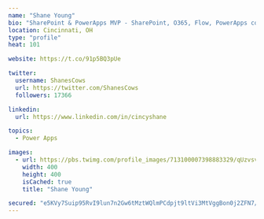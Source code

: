 ```yaml
---
name: "Shane Young"
bio: "SharePoint & PowerApps MVP - SharePoint, O365, Flow, PowerApps consulting? @PowerApps911 | Pure Snark? You found it."
location: Cincinnati, OH
type: "profile"
heat: 101

website: https://t.co/91p5BQ3pUe

twitter:
  username: ShanesCows
  url: https://twitter.com/ShanesCows
  followers: 17366

linkedin:
  url: https://www.linkedin.com/in/cincyshane

topics:
  - Power Apps

images:
  - url: https://pbs.twimg.com/profile_images/713100007398883329/qUzvsvQ3_400x400.jpg
    width: 400
    height: 400
    isCached: true
    title: "Shane Young"

secured: "e5KVy7Suip95RvI9lun7n2Gw6tMztWQlmPCdpjt9ltVi3MtVggBon0j2ZFN7/YB3rwutCr4zYYNROfslPj5eI/LS8b51JuJXPEQ+66AaW2P2QDV8/ceSrEIs+zxvMcM3zHZ/98g0mT7PO2Ev3m3h9zg5PzBr4YXkYk+DeL9gkd8jKaS69uVsCI885WWI/GqQOWTmj1YQ6tFV5dtQagsQBxGsNmGU0NAzGkg30N2lbWsyLY7Tb9Qpzgwy38Dehzs8ZY3Ut3UYGK80m/tbMAPOPHAXEcleoQ3BHzLOwjCkPkfFMbXCxdtxfNLKLIS7SWKTtniVNd/CuI7Dj+R+7CmRhdjt1kto/cj6xkeOyW5XhB/PAiGgFF0bGxf58bUDwV054kAvnPuiu9G2MR7f3KVcX9Yuo63ZD6bABKsfVaiJdGw=;Uu3E3jipAEeXQFnbNx6mRg=="
---
```


